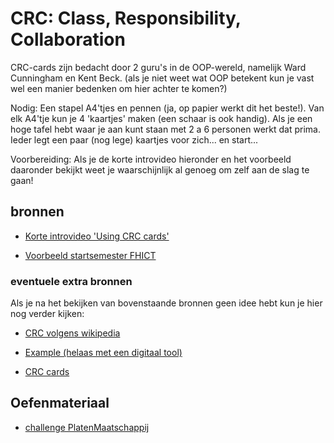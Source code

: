 # CRC: Class, Responsibility, Collaboration

CRC-cards zijn bedacht door 2 guru's in de OOP-wereld, namelijk Ward Cunningham en Kent Beck. (als je niet weet wat OOP betekent kun je vast wel een manier bedenken om hier achter te komen?)

Nodig: Een stapel A4'tjes en pennen (ja, op papier werkt dit het beste!). Van elk A4'tje kun je 4 'kaartjes' maken (een schaar is ook handig). Als je een hoge tafel hebt waar je aan kunt staan met 2 a 6 personen werkt dat prima. Ieder legt een paar (nog lege) kaartjes voor zich... en start...

Voorbereiding: Als je de korte introvideo hieronder en het voorbeeld daaronder bekijkt weet je waarschijnlijk al genoeg om zelf aan de slag te gaan!

## bronnen

+ [Korte introvideo 'Using CRC cards'](https://www.youtube.com/watch?v=Bxgn6qJ-bYY)

+ [Voorbeeld startsemester FHICT](figures/crc_example_patientdossier.jpg)

### eventuele extra bronnen

Als je na het bekijken van bovenstaande bronnen geen idee hebt kun je hier nog verder kijken:

+ [CRC volgens wikipedia](https://en.wikipedia.org/wiki/Class-responsibility-collaboration_card)

+ [Example (helaas met een digitaal tool)](https://www.youtube.com/watch?v=otKUer13HnA)

+ [CRC cards](https://www.youtube.com/watch?v=19ULQDkEkd8)

## Oefenmateriaal

+ [challenge PlatenMaatschappij](challengePlatenMaatschappij)
